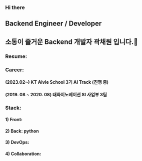 ### Hi there 

## Backend Engineer / Developer
## 소통이 즐거운 Backend 개발자 곽채원 입니다.👋
### Resume: 

### Career: 
#### (2023.02~) KT Aivle School 3기 AI Track (진행 중)
#### (2019. 08 ~ 2020. 08) 태화이노베이션 SI 사업부 3팀

### Stack:
#### 1) Front:
#### 2) Back: python
#### 3) DevOps:
#### 4) Collaboration: 


<!--
**kwakchaewon/kwakchaewon** is a ✨ _special_ ✨ repository because its `README.md` (this file) appears on your GitHub profile.

Here are some ideas to get you started:

- 🔭 I’m currently working on ...
- 🌱 I’m currently learning ...
- 👯 I’m looking to collaborate on ...
- 🤔 I’m looking for help with ...
- 💬 Ask me about ...
- 📫 How to reach me: ...
- 😄 Pronouns: ...
- ⚡ Fun fact: ...
-->
